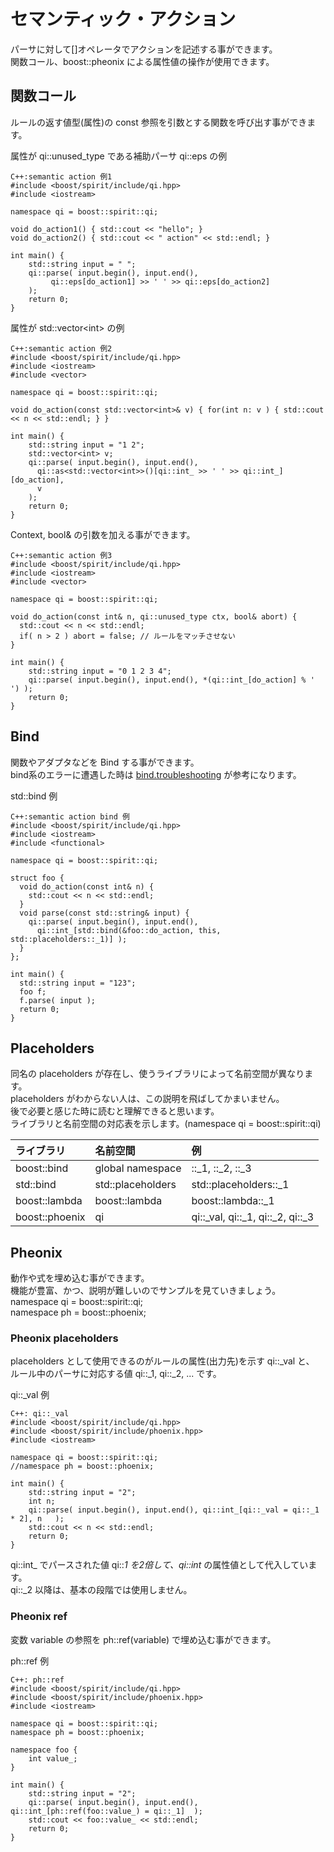 # セマンティック・アクション

  パーサに対して[]オペレータでアクションを記述する事ができます。  
  関数コール、boost::pheonix による属性値の操作が使用できます。

## 関数コール

  ルールの返す値型(属性)の const 参照を引数とする関数を呼び出す事ができます。

属性が qi::unused_type である補助パーサ qi::eps の例
```
C++:semantic action 例1
#include <boost/spirit/include/qi.hpp>
#include <iostream>

namespace qi = boost::spirit::qi;

void do_action1() { std::cout << "hello"; }
void do_action2() { std::cout << " action" << std::endl; }

int main() {
	std::string input = " ";
	qi::parse( input.begin(), input.end(), 
	     qi::eps[do_action1] >> ' ' >> qi::eps[do_action2]
	);
	return 0;
}
```

属性が std::vector\<int\> の例
```
C++:semantic action 例2
#include <boost/spirit/include/qi.hpp>
#include <iostream>
#include <vector>

namespace qi = boost::spirit::qi;

void do_action(const std::vector<int>& v) { for(int n: v ) { std::cout << n << std::endl; } }

int main() {
	std::string input = "1 2";
	std::vector<int> v;
	qi::parse( input.begin(), input.end(), 
	  qi::as<std::vector<int>>()[qi::int_ >> ' ' >> qi::int_][do_action],
	  v
	);
	return 0;
}
```

Context, bool& の引数を加える事ができます。
```
C++:semantic action 例3
#include <boost/spirit/include/qi.hpp>
#include <iostream>
#include <vector>

namespace qi = boost::spirit::qi;

void do_action(const int& n, qi::unused_type ctx, bool& abort) {
  std::cout << n << std::endl;
  if( n > 2 ) abort = false; // ルールをマッチさせない
}

int main() {
	std::string input = "0 1 2 3 4";
	qi::parse( input.begin(), input.end(), *(qi::int_[do_action] % ' ')	);
	return 0;
}
```

## Bind

  関数やアダプタなどを Bind する事ができます。  
  bind系のエラーに遭遇した時は [bind.troubleshooting](https://www.boost.org/doc/libs/1_70_0/libs/bind/doc/html/bind.html#bind.troubleshooting) が参考になります。

std::bind 例    
```
C++:semantic action bind 例
#include <boost/spirit/include/qi.hpp>
#include <iostream>
#include <functional>

namespace qi = boost::spirit::qi;

struct foo {
  void do_action(const int& n) {
    std::cout << n << std::endl;
  }
  void parse(const std::string& input) {
    qi::parse( input.begin(), input.end(), 
      qi::int_[std::bind(&foo::do_action, this, std::placeholders::_1)] ); 
  }
};

int main() {
  std::string input = "123";
  foo f;
  f.parse( input );
  return 0;
}
```

## Placeholders

  同名の placeholders が存在し、使うライブラリによって名前空間が異なります。  
  placeholders がわからない人は、この説明を飛ばしてかまいません。  
  後で必要と感じた時に読むと理解できると思います。  
  ライブラリと名前空間の対応表を示します。(namespace qi = boost::spirit::qi)  

| ライブラリ | 名前空間 | 例 |
|:--|:--|:--|
| boost::bind | global namespace | ::_1, ::_2, ::_3 |
| std::bind | std::placeholders | std::placeholders::_1 |
| boost::lambda | boost::lambda | boost::lambda::_1 |
| boost::phoenix | qi | qi::_val, qi::_1, qi::_2, qi::_3 |

## Pheonix

  動作や式を埋め込む事ができます。  
  機能が豊富、かつ、説明が難しいのでサンプルを見ていきましょう。  
  namespace qi = boost::spirit::qi;  
  namespace ph = boost::phoenix;  
  
### Pheonix placeholders
  placeholders として使用できるのがルールの属性(出力先)を示す qi::_val と、  
  ルール中のパーサに対応する値 qi::_1, qi::_2, ... です。

qi::_val 例
```
C++: qi::_val
#include <boost/spirit/include/qi.hpp>
#include <boost/spirit/include/phoenix.hpp>
#include <iostream>

namespace qi = boost::spirit::qi;
//namespace ph = boost::phoenix;

int main() {
	std::string input = "2";
	int n;
	qi::parse( input.begin(), input.end(), qi::int_[qi::_val = qi::_1 * 2], n 	);
	std::cout << n << std::endl;
	return 0;
}
```
  qi::int_ でパースされた値 qi::_1 を2倍して、qi::int_ の属性値として代入しています。  
  qi::_2 以降は、基本の段階では使用しません。

### Pheonix ref
  変数 variable の参照を ph::ref(variable) で埋め込む事ができます。  

ph::ref 例
```
C++: ph::ref 
#include <boost/spirit/include/qi.hpp>
#include <boost/spirit/include/phoenix.hpp>
#include <iostream>

namespace qi = boost::spirit::qi;
namespace ph = boost::phoenix;

namespace foo {
	int value_;
}

int main() {
	std::string input = "2";
	qi::parse( input.begin(), input.end(), qi::int_[ph::ref(foo::value_) = qi::_1] 	);
	std::cout << foo::value_ << std::endl;
	return 0;
}
```